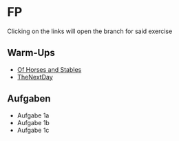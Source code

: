 # FP
Clicking on the links will open the branch for said exercise

## Warm-Ups
* [Of Horses and Stables](https://github.com/Valon1551/FP/tree/HorseStable)
* [TheNextDay](https://github.com/Valon1551/FP/tree/NextDay)

## Aufgaben
* Aufgabe 1a
* Aufgabe 1b
* Aufgabe 1c
